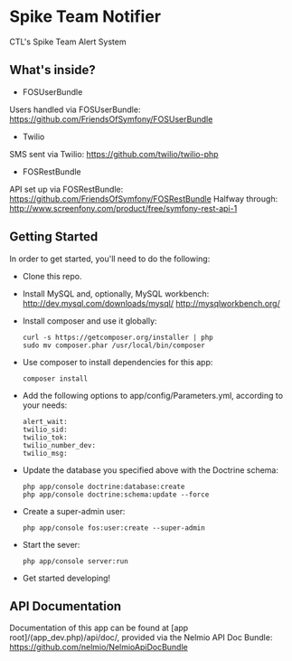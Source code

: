 Spike Team Notifier
===================

CTL's Spike Team Alert System

What's inside?
--------------

- FOSUserBundle

Users handled via FOSUserBundle: https://github.com/FriendsOfSymfony/FOSUserBundle

- Twilio

SMS sent via Twilio: https://github.com/twilio/twilio-php

- FOSRestBundle

API set up via FOSRestBundle: https://github.com/FriendsOfSymfony/FOSRestBundle
Halfway through: http://www.screenfony.com/product/free/symfony-rest-api-1

Getting Started
---------------

In order to get started, you'll need to do the following:

* Clone this repo.

* Install MySQL and, optionally, MySQL workbench:
    http://dev.mysql.com/downloads/mysql/
    http://mysqlworkbench.org/

* Install composer and use it globally:
    ```
    curl -s https://getcomposer.org/installer | php
    sudo mv composer.phar /usr/local/bin/composer
    ```

* Use composer to install dependencies for this app:
    ```
    composer install
    ```

* Add the following options to app/config/Parameters.yml, according to your needs:
    ```
    alert_wait:
    twilio_sid:
    twilio_tok:
    twilio_number_dev:
    twilio_msg:
    ```

* Update the database you specified above with the Doctrine schema:
    ```
    php app/console doctrine:database:create
    php app/console doctrine:schema:update --force
    ```

* Create a super-admin user:
    ```
    php app/console fos:user:create --super-admin
    ```

* Start the sever:
    ```
    php app/console server:run
    ```

* Get started developing!

API Documentation
-----------------

Documentation of this app can be found at [app root]/(app_dev.php)/api/doc/, provided via the Nelmio API Doc Bundle: https://github.com/nelmio/NelmioApiDocBundle
